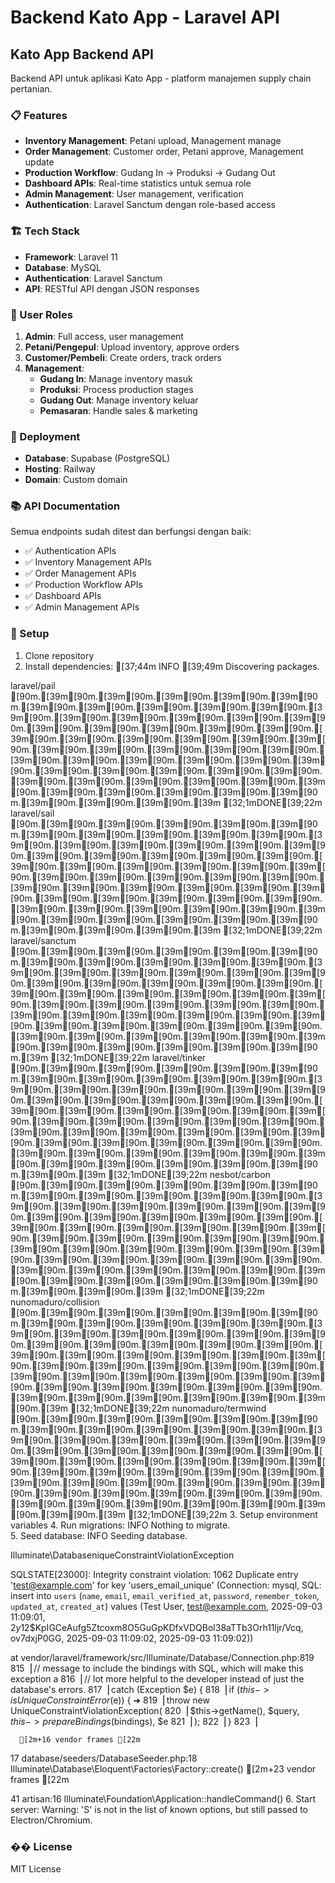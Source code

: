 # Backend Kato App - Laravel API

## Kato App Backend API

Backend API untuk aplikasi Kato App - platform manajemen supply chain pertanian.

### 📋 Features

- **Inventory Management**: Petani upload, Management manage
- **Order Management**: Customer order, Petani approve, Management update
- **Production Workflow**: Gudang In → Produksi → Gudang Out
- **Dashboard APIs**: Real-time statistics untuk semua role
- **Admin Management**: User management, verification
- **Authentication**: Laravel Sanctum dengan role-based access

### 🏗️ Tech Stack

- **Framework**: Laravel 11
- **Database**: MySQL
- **Authentication**: Laravel Sanctum
- **API**: RESTful API dengan JSON responses

### 👥 User Roles

1. **Admin**: Full access, user management
2. **Petani/Pengepul**: Upload inventory, approve orders
3. **Customer/Pembeli**: Create orders, track orders
4. **Management**:
   - **Gudang In**: Manage inventory masuk
   - **Produksi**: Process production stages
   - **Gudang Out**: Manage inventory keluar
   - **Pemasaran**: Handle sales & marketing

### 🚀 Deployment

- **Database**: Supabase (PostgreSQL)
- **Hosting**: Railway
- **Domain**: Custom domain

### 📚 API Documentation

Semua endpoints sudah ditest dan berfungsi dengan baik:
- ✅ Authentication APIs
- ✅ Inventory Management APIs
- ✅ Order Management APIs
- ✅ Production Workflow APIs
- ✅ Dashboard APIs
- ✅ Admin Management APIs

### 🔧 Setup

1. Clone repository
2. Install dependencies: 
  [37;44m INFO [39;49m Discovering packages.  

  laravel/pail [90m.[39m[90m.[39m[90m.[39m[90m.[39m[90m.[39m[90m.[39m[90m.[39m[90m.[39m[90m.[39m[90m.[39m[90m.[39m[90m.[39m[90m.[39m[90m.[39m[90m.[39m[90m.[39m[90m.[39m[90m.[39m[90m.[39m[90m.[39m[90m.[39m[90m.[39m[90m.[39m[90m.[39m[90m.[39m[90m.[39m[90m.[39m[90m.[39m[90m.[39m[90m.[39m[90m.[39m[90m.[39m[90m.[39m[90m.[39m[90m.[39m[90m.[39m[90m.[39m[90m.[39m[90m.[39m[90m.[39m[90m.[39m[90m.[39m[90m.[39m[90m.[39m[90m.[39m[90m.[39m[90m.[39m[90m.[39m[90m.[39m[90m.[39m[90m.[39m[90m.[39m[90m.[39m[90m.[39m[90m.[39m[90m.[39m[90m.[39m[90m.[39m [32;1mDONE[39;22m
  laravel/sail [90m.[39m[90m.[39m[90m.[39m[90m.[39m[90m.[39m[90m.[39m[90m.[39m[90m.[39m[90m.[39m[90m.[39m[90m.[39m[90m.[39m[90m.[39m[90m.[39m[90m.[39m[90m.[39m[90m.[39m[90m.[39m[90m.[39m[90m.[39m[90m.[39m[90m.[39m[90m.[39m[90m.[39m[90m.[39m[90m.[39m[90m.[39m[90m.[39m[90m.[39m[90m.[39m[90m.[39m[90m.[39m[90m.[39m[90m.[39m[90m.[39m[90m.[39m[90m.[39m[90m.[39m[90m.[39m[90m.[39m[90m.[39m[90m.[39m[90m.[39m[90m.[39m[90m.[39m[90m.[39m[90m.[39m[90m.[39m[90m.[39m[90m.[39m[90m.[39m[90m.[39m[90m.[39m[90m.[39m[90m.[39m[90m.[39m[90m.[39m[90m.[39m [32;1mDONE[39;22m
  laravel/sanctum [90m.[39m[90m.[39m[90m.[39m[90m.[39m[90m.[39m[90m.[39m[90m.[39m[90m.[39m[90m.[39m[90m.[39m[90m.[39m[90m.[39m[90m.[39m[90m.[39m[90m.[39m[90m.[39m[90m.[39m[90m.[39m[90m.[39m[90m.[39m[90m.[39m[90m.[39m[90m.[39m[90m.[39m[90m.[39m[90m.[39m[90m.[39m[90m.[39m[90m.[39m[90m.[39m[90m.[39m[90m.[39m[90m.[39m[90m.[39m[90m.[39m[90m.[39m[90m.[39m[90m.[39m[90m.[39m[90m.[39m[90m.[39m[90m.[39m[90m.[39m[90m.[39m[90m.[39m[90m.[39m[90m.[39m[90m.[39m[90m.[39m[90m.[39m[90m.[39m[90m.[39m[90m.[39m[90m.[39m[90m.[39m [32;1mDONE[39;22m
  laravel/tinker [90m.[39m[90m.[39m[90m.[39m[90m.[39m[90m.[39m[90m.[39m[90m.[39m[90m.[39m[90m.[39m[90m.[39m[90m.[39m[90m.[39m[90m.[39m[90m.[39m[90m.[39m[90m.[39m[90m.[39m[90m.[39m[90m.[39m[90m.[39m[90m.[39m[90m.[39m[90m.[39m[90m.[39m[90m.[39m[90m.[39m[90m.[39m[90m.[39m[90m.[39m[90m.[39m[90m.[39m[90m.[39m[90m.[39m[90m.[39m[90m.[39m[90m.[39m[90m.[39m[90m.[39m[90m.[39m[90m.[39m[90m.[39m[90m.[39m[90m.[39m[90m.[39m[90m.[39m[90m.[39m[90m.[39m[90m.[39m[90m.[39m[90m.[39m[90m.[39m[90m.[39m[90m.[39m[90m.[39m[90m.[39m[90m.[39m [32;1mDONE[39;22m
  nesbot/carbon [90m.[39m[90m.[39m[90m.[39m[90m.[39m[90m.[39m[90m.[39m[90m.[39m[90m.[39m[90m.[39m[90m.[39m[90m.[39m[90m.[39m[90m.[39m[90m.[39m[90m.[39m[90m.[39m[90m.[39m[90m.[39m[90m.[39m[90m.[39m[90m.[39m[90m.[39m[90m.[39m[90m.[39m[90m.[39m[90m.[39m[90m.[39m[90m.[39m[90m.[39m[90m.[39m[90m.[39m[90m.[39m[90m.[39m[90m.[39m[90m.[39m[90m.[39m[90m.[39m[90m.[39m[90m.[39m[90m.[39m[90m.[39m[90m.[39m[90m.[39m[90m.[39m[90m.[39m[90m.[39m[90m.[39m[90m.[39m[90m.[39m[90m.[39m[90m.[39m[90m.[39m[90m.[39m[90m.[39m[90m.[39m[90m.[39m[90m.[39m [32;1mDONE[39;22m
  nunomaduro/collision [90m.[39m[90m.[39m[90m.[39m[90m.[39m[90m.[39m[90m.[39m[90m.[39m[90m.[39m[90m.[39m[90m.[39m[90m.[39m[90m.[39m[90m.[39m[90m.[39m[90m.[39m[90m.[39m[90m.[39m[90m.[39m[90m.[39m[90m.[39m[90m.[39m[90m.[39m[90m.[39m[90m.[39m[90m.[39m[90m.[39m[90m.[39m[90m.[39m[90m.[39m[90m.[39m[90m.[39m[90m.[39m[90m.[39m[90m.[39m[90m.[39m[90m.[39m[90m.[39m[90m.[39m[90m.[39m[90m.[39m[90m.[39m[90m.[39m[90m.[39m[90m.[39m[90m.[39m[90m.[39m[90m.[39m[90m.[39m[90m.[39m[90m.[39m [32;1mDONE[39;22m
  nunomaduro/termwind [90m.[39m[90m.[39m[90m.[39m[90m.[39m[90m.[39m[90m.[39m[90m.[39m[90m.[39m[90m.[39m[90m.[39m[90m.[39m[90m.[39m[90m.[39m[90m.[39m[90m.[39m[90m.[39m[90m.[39m[90m.[39m[90m.[39m[90m.[39m[90m.[39m[90m.[39m[90m.[39m[90m.[39m[90m.[39m[90m.[39m[90m.[39m[90m.[39m[90m.[39m[90m.[39m[90m.[39m[90m.[39m[90m.[39m[90m.[39m[90m.[39m[90m.[39m[90m.[39m[90m.[39m[90m.[39m[90m.[39m[90m.[39m[90m.[39m[90m.[39m[90m.[39m[90m.[39m[90m.[39m[90m.[39m[90m.[39m[90m.[39m[90m.[39m[90m.[39m [32;1mDONE[39;22m
3. Setup environment variables
4. Run migrations: 
   INFO  Nothing to migrate.  
5. Seed database: 
   INFO  Seeding database.  


   Illuminate\Database niqueConstraintViolationException 

  SQLSTATE[23000]: Integrity constraint violation: 1062 Duplicate entry 'test@example.com' for key 'users_email_unique' (Connection: mysql, SQL: insert into `users` (`name`, `email`, `email_verified_at`, `password`, `remember_token`, `updated_at`, `created_at`) values (Test User, test@example.com, 2025-09-03 11:09:01, $2y$12$KpIGCeAufg5Ztcoxm8O5GuGpKDfxVDQBol38aTTb3Orh11ljr/Vcq, ov7dxjP0GG, 2025-09-03 11:09:02, 2025-09-03 11:09:02))

  at vendor/laravel/framework/src/Illuminate/Database/Connection.php:819
    815▕         // message to include the bindings with SQL, which will make this exception a
    816▕         // lot more helpful to the developer instead of just the database's errors.
    817▕         catch (Exception $e) {
    818▕             if ($this->isUniqueConstraintError($e)) {
  ➜ 819▕                 throw new UniqueConstraintViolationException(
    820▕                     $this->getName(), $query, $this->prepareBindings($bindings), $e
    821▕                 );
    822▕             }
    823▕

      [2m+16 vendor frames [22m

  17  database/seeders/DatabaseSeeder.php:18
      Illuminate\Database\Eloquent\Factories\Factory::create()
      [2m+23 vendor frames [22m

  41  artisan:16
      Illuminate\Foundation\Application::handleCommand()
6. Start server:   Warning: 'S' is not in the list of known options, but still passed to Electron/Chromium.

### �� License

MIT License

